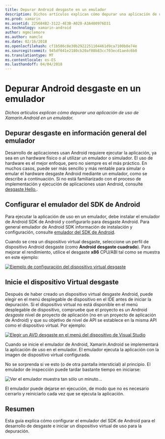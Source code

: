 ```yaml
---
title: Depurar Android desgaste en un emulador
description: Dichos artículos explican cómo depurar una aplicación de uso de Xamarin.Android en un emulador.
ms.prod: xamarin
ms.assetid: 225684B2-3122-4E3B-A028-A3A400976D31
ms.technology: xamarin-android
author: mgmclemore
ms.author: mamcle
ms.date: 02/16/2018
ms.openlocfilehash: cf1b586c8e30b2922251104461d9ca7100b8e74e
ms.sourcegitcommit: 945df041e2180cb20af08b83cc703ecd1aedc6b0
ms.translationtype: MT
ms.contentlocale: es-ES
ms.lasthandoff: 04/04/2018
---
```

# <a name="debug-android-wear-on-an-emulator"></a>Depurar Android desgaste en un emulador

_Dichos artículos explican cómo depurar una aplicación de uso de Xamarin.Android en un emulador._

## <a name="debug-wear-on-emulator-overview"></a>Depurar desgaste en información general del emulador

Desarrollo de aplicaciones usan Android requiere ejecutar la aplicación, ya sea en un hardware físico o al utilizar un emulador o simulador. El uso de hardware es el mejor enfoque, pero no siempre es el más práctico. En muchos casos, puede ser más sencillo y más rentable para simular o emular el hardware desgaste Android mediante un emulador, como se describe a continuación. Si no está familiarizado con el proceso de implementación y ejecución de aplicaciones usan Android, consulte [desgaste Hello,](~/android/wear/get-started/hello-wear.md).

## <a name="configure-the-android-sdk-emulator"></a>Configurar el emulador del SDK de Android

Para ejecutar la aplicación de uso en un emulador, debe instalar el emulador de Android SDK de Android y configurarlo para desgaste Android. Para general emulador de Android SDK información de instalación y configuración, consulte [emulador del SDK de Android](~/android/deploy-test/debugging/android-sdk-emulator/index.md).

Cuando se crea un dispositivo virtual desgaste, seleccione un perfil de dispositivo Android desgaste (como **Android desgaste cuadrado**). Para mejorar el rendimiento, utilice el desgaste **x86** CPU/ABI tal como se muestra en este ejemplo:

[![Ejemplo de configuración del dispositivo virtual desgaste](debug-on-emulator-images/01-wear-avd-example-sml.png)](debug-on-emulator-images/01-wear-avd-example.png#lightbox)


## <a name="launch-the-wear-virtual-device"></a>Inicie el dispositivo Virtual desgaste 

Después de haber creado un dispositivo virtual desgaste Android, puede elegir en el menú desplegable de dispositivo en el IDE antes de iniciar la depuración. Si el dispositivo virtual no está disponible en el menú desplegable de dispositivo, compruebe que el proyecto es un Android *desgaste* nivel de proyecto de aplicación (no en un proyecto de aplicación de Android) y que su objetivo de nivel de API se establece en la misma API como el dispositivo virtual. Por ejemplo:

[![Elegir un AVD desgaste en el menú del dispositivo de Visual Studio](debug-on-emulator-images/vs/choose-wear-sim.png)](debug-on-emulator-images/vs/choose-wear-sim.png#lightbox)

Cuando se inicie el emulador de Android, Xamarin.Android se implementará la aplicación de uso en el emulador. El emulador ejecuta la aplicación con la imagen de dispositivo virtual configurada.

No se sorprenda si ve esto (o de otra pantalla intersticial) al principio. El emulador de inspección puede tardar bastante tiempo en iniciarse: 

![Ver el emulador muestra tan sólo un minuto...](debug-on-emulator-images/please-wait.png)

El emulador puede dejarse en ejecución, de modo que no es necesario cerrarlo y reiniciarlo cada vez que se ejecuta la aplicación.

 
## <a name="summary"></a>Resumen
 
Esta guía explica cómo configurar el emulador del SDK de Android para el desarrollo de desgaste e iniciar un dispositivo virtual de uso para la depuración.
